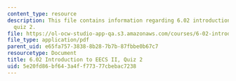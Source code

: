 ```yaml
---
content_type: resource
description: This file contains information regarding 6.02 introduction to EECS II,
  quiz 2.
file: https://ol-ocw-studio-app-qa.s3.amazonaws.com/courses/6-02-introduction-to-eecs-ii-digital-communication-systems-fall-2012/5e20fd86bf643a4ff77377cbebac7238_MIT6_02F12_quiz2.pdf
file_type: application/pdf
parent_uid: e65fa757-3838-8b28-7b7b-87fbbe0b67c7
resourcetype: Document
title: 6.02 Introduction to EECS II, Quiz 2
uid: 5e20fd86-bf64-3a4f-f773-77cbebac7238
---
```

